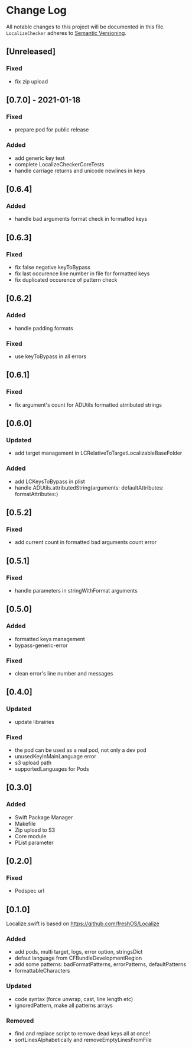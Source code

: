 # Change Log
All notable changes to this project will be documented in this file.
`LocalizeChecker` adheres to [Semantic Versioning](http://semver.org/).

## [Unreleased]

### Fixed
- fix zip upload

## [0.7.0] - 2021-01-18

### Fixed
- prepare pod for public release

### Added
- add generic key test
- complete LocalizeCheckerCoreTests
- handle carriage returns and unicode newlines in keys

## [0.6.4]

### Added
- handle bad arguments format check in formatted keys

## [0.6.3]

### Fixed
- fix false negative keyToBypass
- fix last occurence line number in file for formatted keys
- fix duplicated occurence of pattern check

## [0.6.2]

### Added
- handle padding formats

### Fixed
- use keyToBypass in all errors

## [0.6.1]

### Fixed
- fix argument's count for ADUtils formatted atrributed strings

## [0.6.0]

### Updated
- add target management in LCRelativeToTargetLocalizableBaseFolder

### Added
- add LCKeysToBypass in plist
- handle ADUtils.attributedString(arguments: defaultAttributes: formatAttributes:)

## [0.5.2]

### Fixed
- add current count in formatted bad arguments count error

## [0.5.1]

### Fixed
- handle parameters in stringWithFormat arguments

## [0.5.0]

### Added
- formatted keys management
- bypass-generic-error

### Fixed
- clean error's line number and messages

## [0.4.0]

### Updated
- update librairies

### Fixed
- the pod can be used as a real pod, not only a dev pod
- unusedKeyInMainLanguage error
- s3 upload path
- supportedLanguages for Pods

## [0.3.0]

### Added
- Swift Package Manager
- Makefile
- Zip upload to S3
- Core module
- PList parameter

## [0.2.0]

### Fixed
- Podspec url

## [0.1.0]

Localize.swift is based on https://github.com/freshOS/Localize

### Added
- add pods, multi target, logs, error option, stringsDict
- defaut language from CFBundleDevelopmentRegion
- add some patterns: badFormatPatterns, errorPatterns, defaultPatterns
- formattableCharacters

### Updated
- code syntax (force unwrap, cast, line length etc)
- ignoredPattern, make all patterns arrays

### Removed
- find and replace script to remove dead keys all at once!
- sortLinesAlphabetically and removeEmptyLinesFromFile
